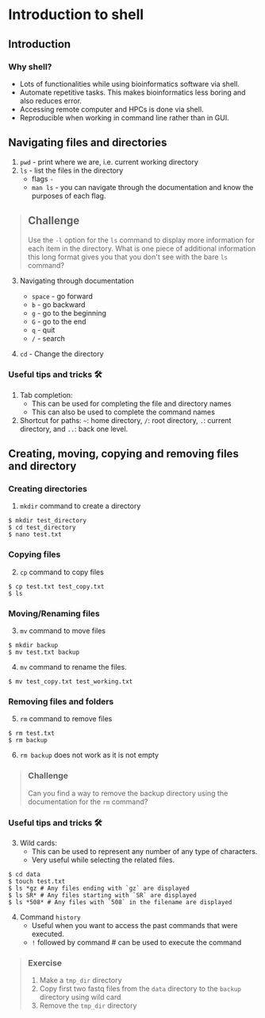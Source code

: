 # Introduction to shell
## Introduction
### Why shell?
- Lots of functionalities while using bioinformatics software via shell.
- Automate repetitive tasks. This makes bioinformatics less boring and also reduces error.
- Accessing remote computer and HPCs is done via shell.
- Reproducible when working in command line rather than in GUI.

## Navigating files and directories
1. `pwd` - print where we are, i.e. current working directory
2. `ls` - list the files in the directory
	- flags `-`
	- `man ls` - you can navigate through the documentation and know the purposes of each flag.
	
> ## Challenge
> Use the `-l` option for the `ls` command to display more information for each item 
> in the directory. What is one piece of additional information this long format
> gives you that you don't see with the bare `ls` command?

3. Navigating through documentation
	- `space` - go forward
	- `b` - go backward
	- `g` - go to the beginning
	- `G` - go to the end
	- `q` - quit
	- `/` - search 

4. `cd` - Change the directory

### Useful tips and tricks 🛠
1. Tab completion: 
	- This can be used for completing the file and directory names
	- This can also be used to complete the command names
2. Shortcut for paths: `~`: home directory, `/`: root directory, `.`: current directory, and `..`: back one level.

## Creating, moving, copying and removing files and directory
### Creating directories
1. `mkdir` command to create a directory
```{bash}
$ mkdir test_directory
$ cd test_directory
$ nano test.txt
```
### Copying files
2. `cp` command to copy files
```{bash}
$ cp test.txt test_copy.txt
$ ls 
```
### Moving/Renaming files
3. `mv` command to move files
```{bash}
$ mkdir backup
$ mv test.txt backup
```
4. `mv` command to rename the files.
```{bash}
$ mv test_copy.txt test_working.txt
```

### Removing files and folders
5. `rm` command to remove files
```{bash}
$ rm test.txt
$ rm backup
```
6. `rm backup` does not work as it is not empty
> ### Challenge
> Can you find a way to remove the backup directory using the documentation for the `rm` command?

### Useful tips and tricks 🛠
3. Wild cards:
	- This can be used to represent any number of any type of characters.
	- Very useful while selecting the related files.
```{bash}
$ cd data
$ touch test.txt
$ ls *gz # Any files ending with `gz` are displayed  
$ ls SR* # Any files starting with `SR` are displayed
$ ls *508* # Any files with `508` in the filename are displayed
```
4. Command `history`
	- Useful when you want to access the past commands that were executed.
	- `!` followed by command # can be used to execute the command

> ### Exercise
> 1. Make a `tmp_dir` directory
> 2. Copy first two fastq files from the `data` directory to the `backup` directory using wild card
> 3. Remove the `tmp_dir` directory
